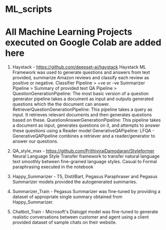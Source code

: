# ML_scripts
All Machine Learning Projects executed on Google Colab are added here
================================================================================================================================================================================

1. Haystack - https://github.com/deepset-ai/haystack
Haystack ML Framework was used to generate questions and answers from text provided, summarize Amazon reviews and classify each review as positive or negative.
Classifier Pipeline > +ve or -ve
Summarizer Pipeline > Summary of provided text
QA Pipeline > QuestionGenerationPipeline: The most basic version of a question generator pipeline takes a document as input and outputs generated questions which the the                                                 document can answer.
              RetrieverQuestionGenerationPipeline: This pipeline takes a query as input. It retrieves relevant documents and then generates questions based on these.
              QuestionAnswerGenerationPipeline: This pipeline takes a document as input, generates questions on it, and attempts to answer these questions using a Reader model
              GenerativeQAPipeline: LFQA - GenerativeQAPipeline combines a retriever and a reader/generator to answer our questions.


2. QA_style_max - https://github.com/PrithivirajDamodaran/Styleformer
Neural Language Style Transfer framework to transfer natural language text smoothly between fine-grained language styles.
Casual to Formal paraphrasing executed in the notebook

3. Happy_Summarizer - 
T5, DistilBart, Pegasus Paraphraser and Pegasus Summarizer models provided the autogenerated summaries.

4. Summarizer_Train - 
Pegasus Summarizer was fine-tuned by providing a dataset of appropriate single summary obtained from Happy_Summarizer.

5. Chatbot_Train - 
Microsoft's Dialogpt model was fine-tuned to generate realistic conversations between customer and agent using a client provided dataset of sample chats on their website.
